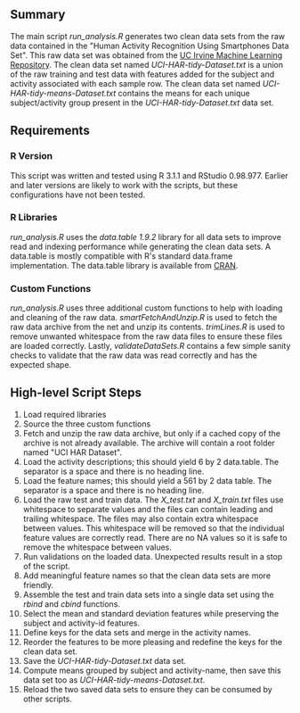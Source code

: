 ## Summary

The main script *run_analysis.R* generates two clean data sets from the raw data contained in the "Human Activity Recognition Using Smartphones Data Set".  This raw data set was obtained from the [UC Irvine Machine Learning Repository](http://archive.ics.uci.edu/ml/datasets/Human+Activity+Recognition+Using+Smartphones#).  The clean data set named *UCI-HAR-tidy-Dataset.txt* is a union of the raw training and test data with features added for the subject and activity associated with each sample row.  The clean data set named *UCI-HAR-tidy-means-Dataset.txt* contains the means for each unique subject/activity group present in the *UCI-HAR-tidy-Dataset.txt* data set.

## Requirements

### R Version

This script was written and tested using R 3.1.1 and RStudio 0.98.977.  Earlier and later versions are likely to work with the scripts, but these configurations have not been tested.

### R Libraries

*run_analysis.R* uses the *data.table 1.9.2* library for all data sets to improve read and indexing performance while generating the clean data sets.  A data.table is mostly compatible with R's standard data.frame implementation.  The data.table library is available from [CRAN](http://cran.r-project.org/web/packages/data.table/index.html).

### Custom Functions

*run_analysis.R* uses three additional custom functions to help with loading and cleaning of the raw data.  *smartFetchAndUnzip.R* is used to fetch the raw data archive from the net and unzip its contents.  *trimLines.R* is used to remove unwanted whitespace from the raw data files to ensure these files are loaded correctly.  Lastly, *validateDataSets.R* contains a few simple sanity checks to validate that the raw data was read correctly and has the expected shape.

## High-level Script Steps

1. Load required libraries
2. Source the three custom functions
3. Fetch and unzip the raw data archive, but only if a cached copy of the archive is not already available.  The archive will contain a root folder named "UCI HAR Dataset".
4. Load the activity descriptions; this should yield 6 by 2 data.table.  The separator is a space and there is no heading line.
5. Load the feature names; this should yield a 561 by 2 data table.  The separator is a space and there is no heading line.
6. Load the raw test and train data.  The *X_test.txt* and *X_train.txt* files use whitespace to separate values and the files can contain leading and trailing whitespace.  The files may also contain extra whitespace between values.  This whitespace will be removed so that the individual feature values are correctly read.  There are no NA values so it is safe to remove the whitespace between values.
7. Run validations on the loaded data.  Unexpected results result in a stop of the script.
8. Add meaningful feature names so that the clean data sets are more friendly.
9. Assemble the test and train data sets into a single data set using the *rbind* and *cbind* functions.
10. Select the mean and standard deviation features while preserving the subject and activity-id features.
11. Define keys for the data sets and merge in the activity names.
12. Reorder the features to be more pleasing and redefine the keys for the clean data set.
13. Save the *UCI-HAR-tidy-Dataset.txt* data set.
14. Compute means grouped by subject and activity-name, then save this data set too as *UCI-HAR-tidy-means-Dataset.txt*.
15. Reload the two saved data sets to ensure they can be consumed by other scripts.
